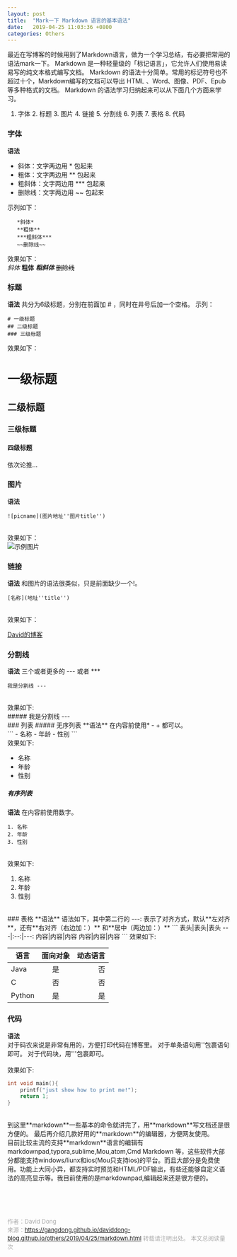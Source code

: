 ```yaml
---
layout: post
title:  "Mark一下 Markdown 语言的基本语法"
date:   2019-04-25 11:03:36 +0800
categories: Others
---
```

最近在写博客的时候用到了Markdown语言，做为一个学习总结，有必要把常用的语法mark一下。
Markdown 是一种轻量级的「标记语言」，它允许人们使用易读易写的纯文本格式编写文档。
Markdown 的语法十分简单。常用的标记符号也不超过十个，Markdown编写的文档可以导出 HTML 、Word、图像、PDF、Epub 等多种格式的文档。
Markdown 的语法学习归纳起来可以从下面几个方面来学习。
1. 字体 2. 标题 3. 图片 4. 链接 5. 分割线 6. 列表 7. 表格 8. 代码 

### 字体
**语法**

- 斜体：文字两边用 * 包起来
- 粗体：文字两边用 ** 包起来
- 粗斜体：文字两边用 *** 包起来
- 删除线：文字两边用 ~~ 包起来<br>

示列如下：<br>
```
   *斜体*
   **粗体**
   ***粗斜体***
   ~~删除线~~
```
效果如下：<br>
*斜体* 
**粗体**
***粗斜体***
~~删除线~~<br>
### 标题

**语法** 
共分为6级标题，分别在前面加 # ，同时在井号后加一个空格。
示列：<br>

```
# 一级标题
## 二级标题
### 三级标题
```
效果如下：<br>
# 一级标题
## 二级标题
### 三级标题
#### 四级标题
依次论推...

### 图片
**语法**
```
![picname](图片地址''图片title'')
```
<br>效果如下：<br>
![示例图片](https://gangdong.github.io/daviddong-blog.github.io/assets/portfolio.png "example")

### 链接
**语法**
和图片的语法很类似，只是前面缺少一个!。<br>
```
[名称](地址''title'')
```
<br>效果如下：<br>

[David的博客](https://gangdong.github.io/daviddong-blog.github.io/ "welcome")<br>
### 分割线
**语法**
三个或者更多的 --- 或者 *** <br>
```
我是分割线 ---
```
<br>
效果如下:<br>
##### 我是分割线 
---
<br>
### 列表
##### 无序列表
**语法**
在内容前使用* - + 都可以。<br>
```
- 名称
- 年龄
- 性别
```
<br>
效果如下:<br>

- 名称
- 年龄
- 性别

##### 有序列表
**语法**
在内容前使用数字。<br>
```
1. 名称
2. 年龄
3. 性别
```
<br>
效果如下:<br>

1. 名称
2. 年龄
3. 性别
<br>
### 表格
**语法**
语法如下，其中第二行的 ---: 表示了对齐方式，默认**左对齐**，还有**右对齐（右边加：）** 和**居中（两边加：）**
```
表头|表头|表头
---|:--:|---:
内容|内容|内容
内容|内容|内容
```
效果如下:<br>

语言|面向对象|动态语言
---|:--:|---:
Java|是|否
C|否|否
Python|是|是

### 代码
**语法**<br>
对于码农来说是非常有用的，方便打印代码在博客里。
对于单条语句用''包裹语句即可。
对于代码块，用'''包裹即可。<br>
<br>
效果如下:<br>

``` C
int void main(){
	printf("just show how to print me!");
	return 1;
}
```
<br>
到这里**markdown**一些基本的命令就讲完了，用**markdown**写文档还是很方便的。
最后再介绍几款好用的**markdown**的编辑器，方便网友使用。<br>
目前比较主流的支持**markdown**语言的编辑有markdownpad,typora,sublime,Mou,atom,Cmd Markdown 等，这些软件大部分都能支持windows/liunx和ios(Mou只支持ios)的平台。而且大部分是免费使用。功能上大同小异，都支持实时预览和HTML/PDF输出，有些还能够自定义语法的高亮显示等。我目前使用的是markdownpad,编辑起来还是很方便的。

<!-- Gitalk 评论 start  -->
<!-- Link Gitalk 的支持文件  -->
<link rel="stylesheet" href="https://unpkg.com/gitalk/dist/gitalk.css">
<script src="https://unpkg.com/gitalk/dist/gitalk.min.js"></script>
<div id="gitalk-container"></div>
<script type="text/javascript">
   var gitalk = new Gitalk({

   // gitalk的主要参数
   clientID: '5e24fc307693a6df3bc5',
   clientSecret: '28c9c17e1174c705c42e9bdc92f87cadcc4ec8b8',
   repo: 'daviddong.github.io',
   owner: 'gangdong',
   admin: ['gangdong'],
   id: '/others/2019/04/25/Others-markdown.html',
   title: 'comments'
    });
   gitalk.render('gitalk-container');
</script>
<!-- Gitalk end -->

<br><br><br>

<font size="2" color="#aaa">作者：David Dong<br></font>
<font size="2" color="#aaa">来源：https://gangdong.github.io/daviddong-blog.github.io/others/2019/04/25/markdown.html</font>
<font size="2" color="#aaa">转载请注明出处。</font>
<span id="busuanzi_container_page_pv" ></span><font size="2" color="#aaa">
本文总阅读量</font><font size="2" color="#aaa"><span id="busuanzi_value_page_pv"></font></span><font size="2" color="#aaa">次</font>
